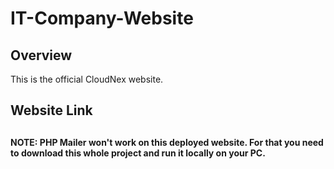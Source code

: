 # IT-Company-Website

## Overview

This is the official CloudNex website.

## Website Link



##

__NOTE: PHP Mailer won't work on this deployed website. For that you need to download this whole project and run it locally on your PC.__
